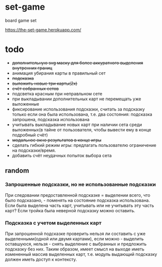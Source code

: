 # set-game
board game set

https://the-set-game.herokuapp.com/

# todo
- ~~дополнительную svg маску для более аккуратного выделения внутренних границ~~
- анимация убирания карты в правильный сет
- ~~подсказка~~
- ~~выложить новые три карты(2х)~~
- ~~счёт собранных сетов~~
- подсветка красным при неправльном сете
- при выкладывании дополнительных карт не перемещать уже выложенные
- фиксирование использования подсказки, считать за подсказку только если она была использована, т.е. два состояния: подсказка запрошена, подсказка использована
- учитывать выкладывание новых карт при наличии сета среди выложенных(в тайне от пользователя, чтобы вывести ему в конце подробный счёт)
- ~~модальное окно результатов в конце игры~~
- сделать гибкий режим игры: предлагать пользователю ограничение на подсказки/время.
- добавить счёт неудачных попыток выбора сета

## random

### Запрошенные подсказки, но не использованные подсказки

При следовании предоставленной подсказке = выделении всего, что было подсказано, - поменять на состояние подсказка использована. Если была выделена часть карт, учитывать или не учитывать эту часть карт? Если тройка была неверной подсказку можно оставить.

### Подсказка с учетом выделенных карт

При запрошенной подсказке проверить нельзя ли составить с уже выделенными(одной или двумя картами), если можно - выделить оставшуюся, нельзя - снять выделение с выбранных и предложить подсказку без них. Таким образом, имеет смысл на выходе иметь измененный массив выделенных карт, т.е. модуль выдающий подсказку должен иметь доступ к контексту.
